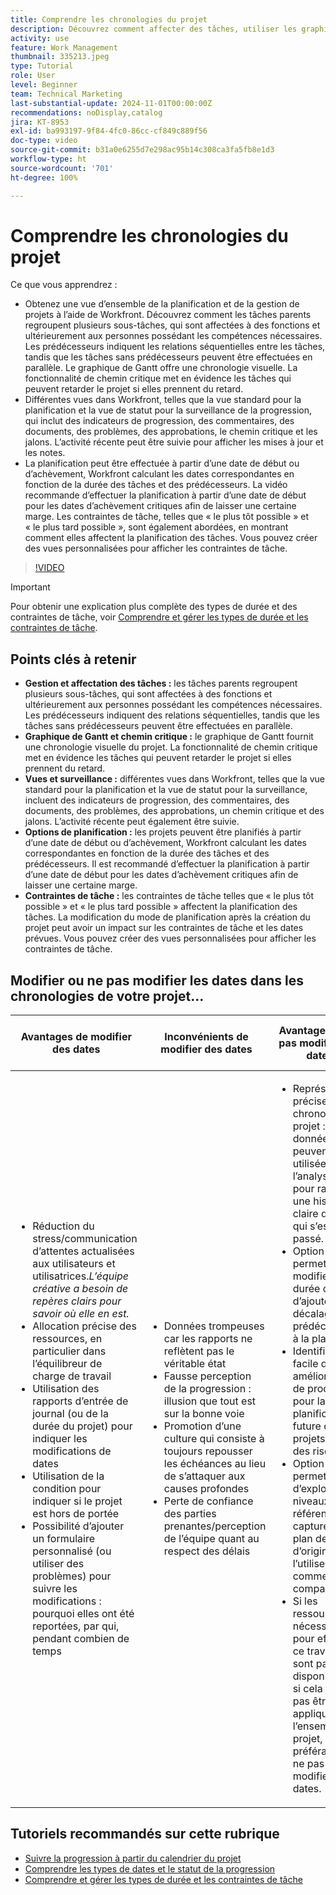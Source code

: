 ```yaml
---
title: Comprendre les chronologies du projet
description: Découvrez comment affecter des tâches, utiliser les graphiques de Gantt et les fonctionnalités de chemin critique, surveiller les projets par le biais de vues, planifier les tâches efficacement et appliquer des contraintes pour une planification de projet optimale.
activity: use
feature: Work Management
thumbnail: 335213.jpeg
type: Tutorial
role: User
level: Beginner
team: Technical Marketing
last-substantial-update: 2024-11-01T00:00:00Z
recommendations: noDisplay,catalog
jira: KT-8953
exl-id: ba993197-9f84-4fc0-86cc-cf849c889f56
doc-type: video
source-git-commit: b31a0e6255d7e298ac95b14c308ca3fa5fb8e1d3
workflow-type: ht
source-wordcount: '701'
ht-degree: 100%

---
```


# Comprendre les chronologies du projet

Ce que vous apprendrez :

* Obtenez une vue d’ensemble de la planification et de la gestion de projets à l’aide de Workfront. Découvrez comment les tâches parents regroupent plusieurs sous-tâches, qui sont affectées à des fonctions et ultérieurement aux personnes possédant les compétences nécessaires. Les prédécesseurs indiquent les relations séquentielles entre les tâches, tandis que les tâches sans prédécesseurs peuvent être effectuées en parallèle. Le graphique de Gantt offre une chronologie visuelle. La fonctionnalité de chemin critique met en évidence les tâches qui peuvent retarder le projet si elles prennent du retard.
* Différentes vues dans Workfront, telles que la vue standard pour la planification et la vue de statut pour la surveillance de la progression, qui inclut des indicateurs de progression, des commentaires, des documents, des problèmes, des approbations, le chemin critique et les jalons. L’activité récente peut être suivie pour afficher les mises à jour et les notes.
* La planification peut être effectuée à partir d’une date de début ou d’achèvement, Workfront calculant les dates correspondantes en fonction de la durée des tâches et des prédécesseurs. La vidéo recommande d’effectuer la planification à partir d’une date de début pour les dates d’achèvement critiques afin de laisser une certaine marge. Les contraintes de tâche, telles que « le plus tôt possible » et « le plus tard possible », sont également abordées, en montrant comment elles affectent la planification des tâches. Vous pouvez créer des vues personnalisées pour afficher les contraintes de tâche.

>[!VIDEO](https://video.tv.adobe.com/v/335213/?quality=12&learn=on&enablevpops)

>[!IMPORTANT]
>
>Pour obtenir une explication plus complète des types de durée et des contraintes de tâche, voir [Comprendre et gérer les types de durée et les contraintes de tâche](/help/manage-work/intermediate-projects/understand-and-manage-duration-types-and-task-constraints.md).

## Points clés à retenir

* **Gestion et affectation des tâches :** les tâches parents regroupent plusieurs sous-tâches, qui sont affectées à des fonctions et ultérieurement aux personnes possédant les compétences nécessaires. Les prédécesseurs indiquent des relations séquentielles, tandis que les tâches sans prédécesseurs peuvent être effectuées en parallèle.
* **Graphique de Gantt et chemin critique :** le graphique de Gantt fournit une chronologie visuelle du projet. La fonctionnalité de chemin critique met en évidence les tâches qui peuvent retarder le projet si elles prennent du retard.
* **Vues et surveillance :** différentes vues dans Workfront, telles que la vue standard pour la planification et la vue de statut pour la surveillance, incluent des indicateurs de progression, des commentaires, des documents, des problèmes, des approbations, un chemin critique et des jalons. L’activité récente peut également être suivie.
* **Options de planification :** les projets peuvent être planifiés à partir d’une date de début ou d’achèvement, Workfront calculant les dates correspondantes en fonction de la durée des tâches et des prédécesseurs. Il est recommandé d’effectuer la planification à partir d’une date de début pour les dates d’achèvement critiques afin de laisser une certaine marge.
* **Contraintes de tâche :** les contraintes de tâche telles que « le plus tôt possible » et « le plus tard possible » affectent la planification des tâches. La modification du mode de planification après la création du projet peut avoir un impact sur les contraintes de tâche et les dates prévues. Vous pouvez créer des vues personnalisées pour afficher les contraintes de tâche.


## Modifier ou ne pas modifier les dates dans les chronologies de votre projet...

| Avantages de modifier des dates | Inconvénients de modifier des dates | Avantages de ne pas modifier des dates | Inconvénients de ne pas modifier des dates |
|---------------------------|---------------------------|---------------------------|---------------------------|
| <ul><li>Réduction du stress/communication d’attentes actualisées aux utilisateurs et utilisatrices._L’équipe créative a besoin de repères clairs pour savoir où elle en est._</li><li>Allocation précise des ressources, en particulier dans l’équilibreur de charge de travail</li><li>Utilisation des rapports d’entrée de journal (ou de la durée du projet) pour indiquer les modifications de dates</li><li>Utilisation de la condition pour indiquer si le projet est hors de portée</li><li>Possibilité d’ajouter un formulaire personnalisé (ou utiliser des problèmes) pour suivre les modifications : pourquoi elles ont été reportées, par qui, pendant combien de temps</li></ul> | <ul></li><li>Données trompeuses car les rapports ne reflètent pas le véritable état</li><li>Fausse perception de la progression : illusion que tout est sur la bonne voie</li><li>Promotion d’une culture qui consiste à toujours repousser les échéances au lieu de s’attaquer aux causes profondes</li><li>Perte de confiance des parties prenantes/perception de l’équipe quant au respect des délais </li></ul> | <ul></li><li>Représentation précise de la chronologie du projet : les données peuvent être utilisées pour l’analyse et pour raconter une histoire claire de ce qui s’est passé.</li><li>Option permettant de modifier la durée ou d’ajouter un décalage au prédécesseur à la place</li><li>Identification facile des améliorations de processus pour la planification future des projets/gestion des risques</li><li>Option permettant d’exploiter les niveaux de référence pour capturer le plan de projet d’origine et l’utiliser comme comparaison</li><li>Si les ressources nécessaires pour effectuer ce travail ne sont pas disponibles, ou si cela ne peut pas être appliqué à l’ensemble du projet, il est préférable de ne pas modifier les dates.</li></ul> | <ul></li><li>Confusion et/ou frustration du personnel : abondance de tâches « en retard » malgré le fait qu’il vient tout juste d’être averti.</li><li>Les ressources ont été efficacement allouées pour correspondre au plan initial, mais elles sont maintenant surchargées de travail en retard.</li><li>La chronologie du projet ne peut pas être utilisée pour communiquer clairement les mises à jour aux parties prenantes.</li></ul> |


## Tutoriels recommandés sur cette rubrique

* [Suivre la progression à partir du calendrier du projet](/help/manage-work/project-timelines/track-work-progress-from-the-project-timeline.md)
* [Comprendre les types de dates et le statut de la progression](/help/manage-work/project-timelines/understand-task-dates-and-progress-status.md)
* [Comprendre et gérer les types de durée et les contraintes de tâche](/help/manage-work/intermediate-projects/understand-and-manage-duration-types-and-task-constraints.md)

